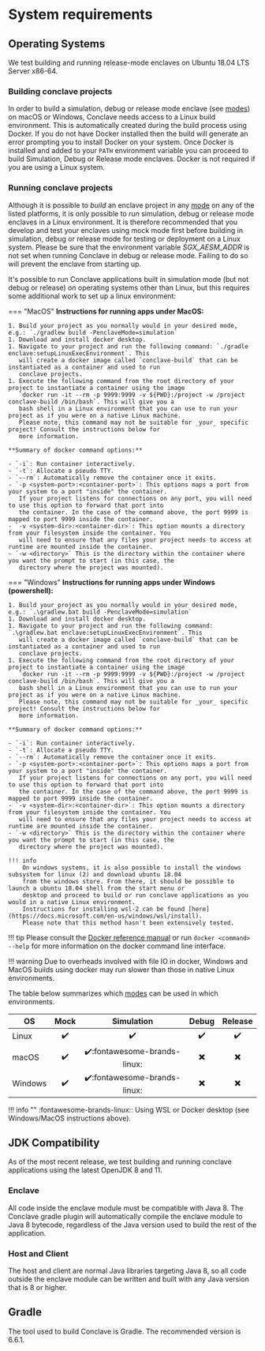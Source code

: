 # System requirements

## Operating Systems
We test building and running release-mode enclaves on Ubuntu 18.04 LTS Server x86-64.

### Building conclave projects
In order to build a simulation, debug or release mode enclave (see [modes](tutorial.md#enclave-modes)) on macOS or
Windows, Conclave needs access to a Linux build environment. This is automatically created during the build process
using Docker. If you do not have Docker installed then the build will generate an error prompting you to install Docker
on your system. Once Docker is installed and added to your `PATH` environment variable you can proceed to build
Simulation, Debug or Release mode enclaves. Docker is not required if you are using a Linux system.

### Running conclave projects
Although it is possible to _build_ an enclave project in any [mode](tutorial.md#enclave-modes) on any of the listed
platforms, it is only possible to _run_ simulation, debug or release mode enclaves in a Linux environment. It is
therefore recommended that you develop and test your enclaves using mock mode first before building in simulation, 
debug or release mode for testing or deployment on a Linux system. Please be sure that the environment variable _SGX_AESM_ADDR_
is not set when running Conclave in debug or release mode. Failing to do so will prevent the enclave from starting up.

It's possible to run Conclave applications built in simulation mode (but not debug or release) on operating systems
other than Linux, but this requires some additional work to set up a linux environment:

=== "MacOS"
    **Instructions for running apps under MacOS:**

    1. Build your project as you normally would in your desired mode, e.g.: `./gradlew build -PenclaveMode=simulation`
    1. Download and install docker desktop.
    1. Navigate to your project and run the following command: `./gradle enclave:setupLinuxExecEnvironment`. This
       will create a docker image called `conclave-build` that can be instantiated as a container and used to run
       conclave projects.
    1. Execute the following command from the root directory of your project to instantiate a container using the image
       `docker run -it --rm -p 9999:9999 -v ${PWD}:/project -w /project conclave-build /bin/bash`. This will give you a
       bash shell in a Linux environment that you can use to run your project as if you were on a native Linux machine.
       Please note, this command may not be suitable for _your_ specific project! Consult the instructions below for
       more information.

    **Summary of docker command options:**

    - `-i`: Run container interactively.
    - `-t`: Allocate a pseudo TTY.
    - `--rm`: Automatically remove the container once it exits.
    - `-p <system-port>:<container-port>`: This options maps a port from your system to a port "inside" the container.
       If your project listens for connections on any port, you will need to use this option to forward that port into
       the container. In the case of the command above, the port 9999 is mapped to port 9999 inside the container.
    - `-v <system-dir>:<container-dir>`: This option mounts a directory from your filesystem inside the container. You
       will need to ensure that any files your project needs to access at runtime are mounted inside the container.
    - `-w <directory>` This is the directory within the container where you want the prompt to start (in this case, the
       directory where the project was mounted).

=== "Windows"
    **Instructions for running apps under Windows (powershell):**

    1. Build your project as you normally would in your desired mode, e.g.: `.\gradlew.bat build -PenclaveMode=simulation`
    1. Download and install docker desktop.
    1. Navigate to your project and run the following command: `.\gradlew.bat enclave:setupLinuxExecEnvironment`. This
       will create a docker image called `conclave-build` that can be instantiated as a container and used to run
       conclave projects.
    1. Execute the following command from the root directory of your project to instantiate a container using the image
       `docker run -it --rm -p 9999:9999 -v ${PWD}:/project -w /project conclave-build /bin/bash`. This will give you a
       bash shell in a Linux environment that you can use to run your project as if you were on a native Linux machine.
       Please note, this command may not be suitable for _your_ specific project! Consult the instructions below for
       more information.

    **Summary of docker command options:**

    - `-i`: Run container interactively.
    - `-t`: Allocate a pseudo TTY.
    - `--rm`: Automatically remove the container once it exits.
    - `-p <system-port>:<container-port>`: This options maps a port from your system to a port "inside" the container.
       If your project listens for connections on any port, you will need to use this option to forward that port into
       the container. In the case of the command above, the port 9999 is mapped to port 9999 inside the container.
    - `-v <system-dir>:<container-dir>`: This option mounts a directory from your filesystem inside the container. You
       will need to ensure that any files your project needs to access at runtime are mounted inside the container.
    - `-w <directory>` This is the directory within the container where you want the prompt to start (in this case, the
       directory where the project was mounted).

    !!! info
        On windows systems, it is also possible to install the windows subsystem for linux (2) and download ubuntu 18.04
        from the windows store. From there, it should be possible to launch a ubuntu 18.04 shell from the start menu or
        desktop and proceed to build or run conclave applications as you would in a native Linux environment.
        Instructions for installing wsl-2 can be found [here](https://docs.microsoft.com/en-us/windows/wsl/install).
        Please note that this method hasn't been extensively tested.

!!! tip
    Please consult the [Docker reference manual](https://docs.docker.com/engine/reference/commandline/run/) or run
    `docker <command> --help` for more information on the docker command line interface.

!!! warning
    Due to overheads involved with file IO in docker, Windows and MacOS builds using docker may run slower than those in
    native Linux environments.

The table below summarizes which [modes](tutorial.md#enclave-modes) can be used in which environments.

| OS      | Mock               | Simulation                                   | Debug                     | Release                  |
|---------|:------------------:|:--------------------------------------------:|:-------------------------:|:------------------------:|
| Linux   | :heavy_check_mark: | :heavy_check_mark:                           | :heavy_check_mark:        | :heavy_check_mark:       |
| macOS   | :heavy_check_mark: | :heavy_check_mark::fontawesome-brands-linux: | :heavy_multiplication_x:  | :heavy_multiplication_x: |
| Windows | :heavy_check_mark: | :heavy_check_mark::fontawesome-brands-linux: | :heavy_multiplication_x:  | :heavy_multiplication_x: |

!!! info ""
    :fontawesome-brands-linux:: Using WSL or Docker desktop (see Windows/MacOS instructions above).

## JDK Compatibility
As of the most recent release, we test building and running conclave applications using the latest OpenJDK 8 and 11.

### Enclave
All code inside the enclave module must be compatible with Java 8. The Conclave gradle plugin will automatically compile
the enclave module to Java 8 bytecode, regardless of the Java version used to build the rest of the application.

### Host and Client
The host and client are normal Java libraries targeting Java 8, so all code outside the enclave module can be written
and built with any Java version that is 8 or higher.

## Gradle
The tool used to build Conclave is Gradle. The recommended version is 6.6.1.